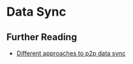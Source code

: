 # Data Sync

## Further Reading
 - [Different approaches to p2p data sync](/data_sync/p2p-data-sync-comparison.md)
